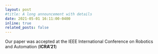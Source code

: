 ```yaml
---
layout: post
#title: A long announcement with details
date: 2021-05-01 16:11:00-0400
inline: true
related_posts: false
---
```


Our paper was accepted at the IEEE International Conference on Robotics and Automation (**ICRA’21**)